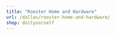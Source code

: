 ```yaml
---
title: "Rooster Home and Hardware"
url: /dallas/rooster-home-and-hardware/
shop: doityourself
---
```

